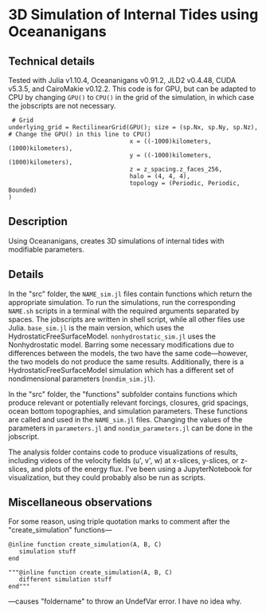 # 3D Simulation of Internal Tides using Oceananigans

## Technical details
Tested with Julia v1.10.4, Oceananigans v0.91.2, JLD2 v0.4.48, CUDA v5.3.5, and CairoMakie v0.12.2. This code is for GPU, but can be adapted to CPU by changing `GPU()` to `CPU()` in the grid of the simulation, in which case the jobscripts are not necessary. 

```
 # Grid
underlying_grid = RectilinearGrid(GPU(); size = (sp.Nx, sp.Ny, sp.Nz), # Change the GPU() in this line to CPU()
                                  x = ((-1000)kilometers, (1000)kilometers),
                                  y = ((-1000)kilometers, (1000)kilometers),
                                  z = z_spacing.z_faces_256,
                                  halo = (4, 4, 4),
                                  topology = (Periodic, Periodic, Bounded)
)
```

## Description
Using Oceananigans, creates 3D simulations of internal tides with modifiable parameters. 

## Details
In the "src" folder, the `NAME_sim.jl` files contain functions which return the appropriate simulation. To run the simulations, run the corresponding `NAME.sh` scripts in a terminal with the required arguments separated by spaces. The jobscripts are written in shell script, while all other files use Julia. `base_sim.jl` is the main version, which uses the HydrostaticFreeSurfaceModel. `nonhydrostatic_sim.jl` uses the Nonhydrostatic model. Barring some necessary modifications due to differences between the models, the two have the same code—however, the two models do not produce the same results. Additionally, there is a HydrostaticFreeSurfaceModel simulation which has a different set of nondimensional parameters (`nondim_sim.jl`). 

In the "src" folder, the "functions" subfolder contains functions which produce relevant or potentially relevant forcings, closures, grid spacings, ocean bottom topographies, and simulation parameters. These functions are called and used in the `NAME_sim.jl` files. Changing the values of the parameters in `parameters.jl` and `nondim_parameters.jl` can be done in the jobscript. 

The analysis folder contains code to produce visualizations of results, including videos of the velocity fields (u', v', w) at x-slices, y-slices, or z-slices, and plots of the energy flux. I've been using a JupyterNotebook for visualization, but they could probably also be run as scripts. 

## Miscellaneous observations
For some reason, using triple quotation marks to comment after the "create_simulation" functions—
```
@inline function create_simulation(A, B, C)
   simulation stuff
end

"""@inline function create_simulation(A, B, C)
   different simulation stuff
end"""
```
—causes "foldername" to throw an UndefVar error. I have no idea why. 
